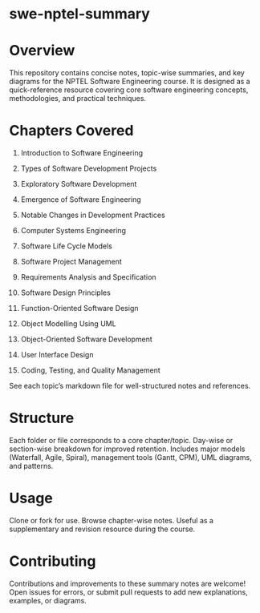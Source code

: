 # swe-nptel-summary

# Overview
This repository contains concise notes, topic-wise summaries, and key diagrams for the NPTEL Software Engineering course.
It is designed as a quick-reference resource covering core software engineering concepts, methodologies, and practical techniques.

# Chapters Covered

1. Introduction to Software Engineering

2. Types of Software Development Projects

3. Exploratory Software Development

4. Emergence of Software Engineering

5. Notable Changes in Development Practices

6. Computer Systems Engineering

7. Software Life Cycle Models

8. Software Project Management

9. Requirements Analysis and Specification

10. Software Design Principles

11. Function-Oriented Software Design

12. Object Modelling Using UML

13. Object-Oriented Software Development

14. User Interface Design

15. Coding, Testing, and Quality Management

See each topic’s markdown file for well-structured notes and references.

# Structure
Each folder or file corresponds to a core chapter/topic. Day-wise or section-wise breakdown for improved retention. 
Includes major models (Waterfall, Agile, Spiral), management tools (Gantt, CPM), UML diagrams, and patterns.

# Usage
Clone or fork for use. Browse chapter-wise notes.
Useful as a supplementary and revision resource during the course.

# Contributing

Contributions and improvements to these summary notes are welcome!
Open issues for errors, or submit pull requests to add new explanations, examples, or diagrams.
